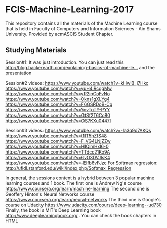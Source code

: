 # FCIS-Machine-Learning-2017
This repository contains all the materials of the Machine Learning course that is held in Faculty of Computers and Information Sciences - Ain Shams University. Provided by acmASCIS Student Chapter.

## Studying Materials

Session#1:
It was just introduction. You can just read this http://blog.hackerearth.com/explaining-basics-of-machine-le… and the presentation

Session#2 videos:
https://www.youtube.com/watch?v=kHwlB_j7Hkc
https://www.youtube.com/watch?v=yuH4iRcggMw
https://www.youtube.com/watch?v=yR2ipCoFvNo
https://www.youtube.com/watch?v=0kns1gXLYg4
https://www.youtube.com/watch?v=F6GSRDoB-Cg
https://www.youtube.com/watch?v=YovTqTY-PYY
https://www.youtube.com/watch?v=GtSf2T6Co80
https://www.youtube.com/watch?v=OS7KXu0447I

Session#3 videos:
https://www.youtube.com/watch?v=-la3q9d7AKQs
https://www.youtube.com/watch?v=t1IT5hZfS48
https://www.youtube.com/watch?v=F_VG4LNjZZw
https://www.youtube.com/watch?v=HIQlmHxI6-0
https://www.youtube.com/watch?v=TTdcc21Ko9A
https://www.youtube.com/watch?v=6vO3DVJlsK4
https://www.youtube.com/watch?v=-EIfb6vFJzc
For Softmax regression: http://ufldl.stanford.edu/wiki/index.php/Softmax_Regression

In general, the sessions content is a hybrid between 3 popular machine learning courses and 1 book.
The first one is Andrew Ng's course https://www.coursera.org/learn/machine-learning
The second one is Geoffery Hinton's Neural Networks course https://www.coursera.org/learn/neural-networks
The third one is Google's course on Udacity https://www.udacity.com/course/deep-learning--ud730
Finally, the book is MIT's Deep Learning book http://www.deeplearningbook.org/ . You can check the book chapters in HTML
